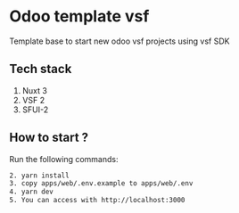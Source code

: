 # Odoo template vsf

Template base to start new odoo vsf projects using vsf SDK

## Tech stack

1. Nuxt 3
2. VSF 2
3. SFUI-2


## How to start ?

Run the following commands:

```sh
2. yarn install
3. copy apps/web/.env.example to apps/web/.env
4. yarn dev
5. You can access with http://localhost:3000
```

